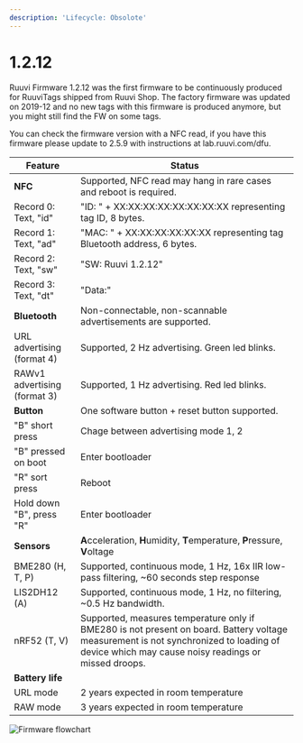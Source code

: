 ```yaml
---
description: 'Lifecycle: Obsolote'
---
```


# 1.2.12

Ruuvi Firmware 1.2.12 was the first firmware to be continuously produced for RuuviTags shipped from Ruuvi Shop. The factory firmware was updated on 2019-12 and no new tags with this firmware is produced anymore, but you might still find the FW on some tags.

You can check the firmware version with a NFC read, if you have this firmware please update to 2.5.9 with instructions at lab.ruuvi.com/dfu.

| Feature                      | Status                                                                                                                                                                                        |
| ---------------------------- | --------------------------------------------------------------------------------------------------------------------------------------------------------------------------------------------- |
| **NFC**                      | Supported, NFC read may hang in rare cases and reboot is required.                                                                                                                            |
| Record 0: Text, "id"         | "ID: " +  XX:XX:XX:XX:XX:XX:XX:XX representing tag ID, 8 bytes.                                                                                                                               |
| Record 1: Text, "ad"         | "MAC: " + XX:XX:XX:XX:XX:XX representing tag Bluetooth address, 6 bytes.                                                                                                                      |
| Record 2: Text, "sw"         | "SW: Ruuvi 1.2.12"                                                                                                                                                                            |
| Record 3: Text, "dt"         | "Data:"                                                                                                                                                                                       |
| **Bluetooth**                | Non-connectable, non-scannable advertisements are supported.                                                                                                                                  |
| URL advertising (format 4)   | Supported, 2 Hz advertising. Green led blinks.                                                                                                                                                |
| RAWv1 advertising (format 3) | Supported, 1 Hz advertising. Red led blinks.                                                                                                                                                  |
| **Button**                   | One software button + reset button supported.                                                                                                                                                 |
| "B" short press              | Chage between advertising mode 1, 2                                                                                                                                                           |
| "B" pressed on boot          | Enter bootloader                                                                                                                                                                              |
| "R" sort press               | Reboot                                                                                                                                                                                        |
| Hold down "B", press "R"     | Enter bootloader                                                                                                                                                                              |
| **Sensors**                  | **A**cceleration, **H**umidity, **T**emperature, **P**ressure, **V**oltage                                                                                                                    |
| BME280 (H, T, P)             | Supported, continuous mode, 1 Hz, 16x IIR low-pass filtering, \~60 seconds step response                                                                                                      |
| LIS2DH12 (A)                 | Supported, continuous mode, 1 Hz, no filtering, \~0.5 Hz bandwidth.                                                                                                                           |
| nRF52 (T, V)                 | Supported, measures temperature only if BME280 is not present on board. Battery voltage measurement is not synchronized to loading of device which may cause noisy readings or missed droops. |
| **Battery life**             |                                                                                                                                                                                               |
| URL mode                     | 2 years expected in room temperature                                                                                                                                                          |
| RAW mode                     | 3 years expected in room temperature                                                                                                                                                          |

![Firmware flowchart](../.gitbook/assets/ruuvifw-1-2.png)
